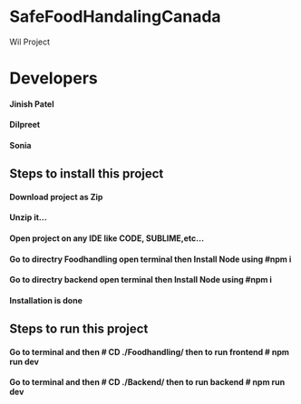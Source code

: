 # SafeFoodHandalingCanada
Wil Project 
<h1>Developers</h1>
<h4>Jinish Patel</h4>
<h4>Dilpreet</h4>
<h4>Sonia</h4>

<h2>Steps to install this project</h2>
<h4>Download project as Zip</h4>
<h4>
Unzip it...
</h4>
<h4>
  Open project on any IDE like CODE, SUBLIME,etc...
</h4>
<h4>
  Go to directry Foodhandling open terminal then Install Node using #npm i
</h4>
<h4>
  Go to directry backend open terminal then Install Node using #npm i
</h4>
<h4>Installation is done</h4>


<h2>Steps to run this project</h2>
<h4>Go to terminal and then # CD ./Foodhandling/ then to run frontend # npm run dev </h4>
<h4>Go to terminal and then # CD ./Backend/ then to run backend # npm run dev </h4>
